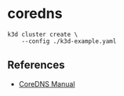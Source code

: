 # coredns

```
k3d cluster create \
    --config ./k3d-example.yaml
```

## References

* [CoreDNS Manual](https://coredns.io/manual/toc/)

